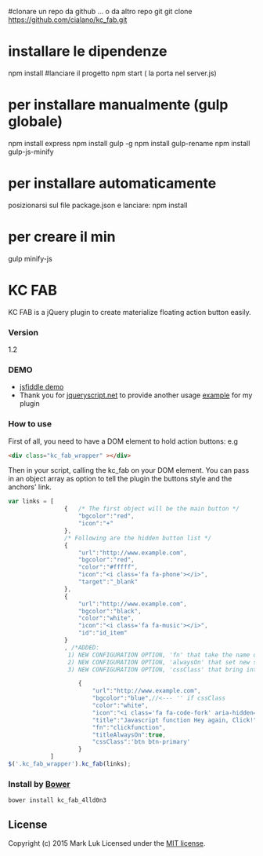 #clonare un repo da github ... o da altro repo git 
git clone https://github.com/cialano/kc_fab.git
# installare le dipendenze
npm install
#lanciare il progetto
npm start ( la porta nel server.js)
# per installare manualmente  (gulp globale) 
npm install express
npm install gulp -g
npm install gulp-rename
npm install gulp-js-minify
# per installare automaticamente 
posizionarsi sul file package.json e lanciare:
npm install 
# per creare il min
gulp minify-js









# KC FAB

KC FAB is a jQuery plugin to create materialize floating action button easily.

### Version
1.2

### DEMO

- [jsfiddle demo]
- Thank you for [jqueryscript.net] to provide another usage [example] for my plugin


### How to use

First of all, you need to have a DOM element to hold action buttons:
e.g
```html
<div class="kc_fab_wrapper" ></div>
```
Then in your script, calling the kc_fab on your DOM element.
You can pass in an object array as option to tell the plugin the buttons style and the anchors' link.
```js
var links = [
                {   /* The first object will be the main button */
                    "bgcolor":"red",
                    "icon":"+"
                },
                /* Following are the hidden button list */
                {
                    "url":"http://www.example.com",
                    "bgcolor":"red",
                    "color":"#fffff",
                    "icon":"<i class='fa fa-phone'></i>",
                    "target":"_blank"
                },
                {
                    "url":"http://www.example.com",
                    "bgcolor":"black",
                    "color":"white",
                    "icon":"<i class='fa fa-music'></i>",
                    "id":"id_item"
                }
                , /*ADDED:
                 1) NEW CONFIGURATION OPTION, 'fn' that take the name of the function declared in the global scope
                 2) NEW CONFIGURATION OPTION, 'alwaysOn' that set new style that make always visible the title
                 3) NEW CONFIGURATION OPTION, 'cssClass' that bring into component existing style like bootstrap , if you use this, bgcolor doesn't have effect on the button */

                    {
                        "url":"http://www.example.com",
                        "bgcolor":"blue",//<--- '' if cssClass
                        "color":"white",
                        "icon":"<i class='fa fa-code-fork' aria-hidden='true'></i>",
                        "title":"Javascript function Hey again, Click!",
                        "fn":"clickfunction",
                        "titleAlwaysOn":true,
                        "cssClass":'btn btn-primary'
                    }
            ]
$('.kc_fab_wrapper').kc_fab(links);
```

### Install by [Bower]
```nodejs
bower install kc_fab_4lld0n3
```

License
----

Copyright (c) 2015 Mark Luk Licensed under the [MIT license].

[jsfiddle demo]: https://jsfiddle.net/katrinluk/8wxho9cw/3/
[jqueryscript.net]: http://www.jqueryscript.net/menu/Material-Design-Floating-Action-Button-with-jQuery-KC-FAB.html
[example]: http://www.jqueryscript.net/demo/Material-Design-Floating-Action-Button-with-jQuery-KC-FAB/
[Bower]: http://libraries.io/bower/kc_fab
[MIT license]: https://github.com/katrincwl/kc_fab/blob/master/LICENSE
